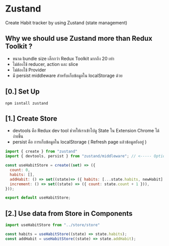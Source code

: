# Zustand 
Create Habit tracker by using Zustand (state management)

## Why we should use Zustand more than Redux Toolkit ?
- ขนาด bundle size เล็กกว่า Redux Toolkit มากถึง 20 เท่า
- ไม่ต้องใช้ reducer, action และ slice 
- ไม่ต้องใช้ Provider
- มี persist middleware สำหรับเก็บข้อมูลใน localStorage ด้วย

## [0.] Set Up

```
npm isntall zustand
```

## [1.] Create Store
- devtools คือ Redux dev tool ช่วยให้เราเข้าไปดู State ใน Extension Chrome ได้ง่ายขึ้น
- persist คือ การเก็บข้อมูลใน localStorage ( Refresh page แล้วข้อมูลยังอยู่ )
```javascript
import { create } from "zustand"
import { devtools, persist } from "zustand/middleware"; // <----- Optional ใส่หลัง create(devtool(persist(set) => ....

const useHabitStore = create((set) => ({
  count: 0,
  habits: [],
  addHabit: () => set((state)=> ({ habits: [...state.habits, newHabit] })),
  increment: () => set((state) => ({ count: state.count + 1 })),
}));

export default useHabitStore;
```

## [2.] Use data from Store in Components
```javascript
import useHabitStore from "../store/store"

const habits = useHabitStore((state) => state.habits);
const addHabit = useHabitStore((state) => state.addHabit);
```